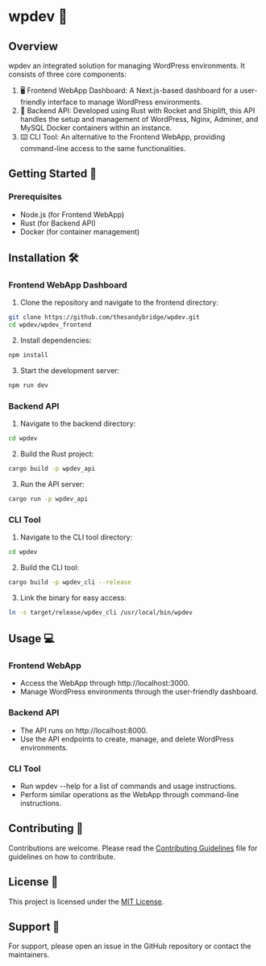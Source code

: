 # wpdev 🚀

## Overview

wpdev an integrated solution for managing WordPress environments. It consists of three core components:

1. 🖥️ Frontend WebApp Dashboard: A Next.js-based dashboard for a user-friendly interface to manage WordPress environments.
2. 🔧 Backend API: Developed using Rust with Rocket and Shiplift, this API handles the setup and management of WordPress, Nginx, Adminer, and MySQL Docker containers within an instance.
3. ⌨️ CLI Tool: An alternative to the Frontend WebApp, providing command-line access to the same functionalities.

## Getting Started 🌟

### Prerequisites

- Node.js (for Frontend WebApp)
- Rust (for Backend API)
- Docker (for container management)

## Installation 🛠️

### Frontend WebApp Dashboard

1. Clone the repository and navigate to the frontend directory:

```bash
git clone https://github.com/thesandybridge/wpdev.git
cd wpdev/wpdev_frontend
```

2. Install dependencies:

```bash
npm install
```

3. Start the development server:

```bash
npm run dev
```

### Backend API

1. Navigate to the backend directory:

```bash
cd wpdev
```

2. Build the Rust project:

```bash
cargo build -p wpdev_api
```

3. Run the API server:

```bash
cargo run -p wpdev_api
```

### CLI Tool

1. Navigate to the CLI tool directory:

```bash
cd wpdev
```

2. Build the CLI tool:

```bash
cargo build -p wpdev_cli --release
```

3. Link the binary for easy access:

```bash
ln -s target/release/wpdev_cli /usr/local/bin/wpdev
```

## Usage 💻

### Frontend WebApp

- Access the WebApp through http://localhost:3000.
- Manage WordPress environments through the user-friendly dashboard.

### Backend API

- The API runs on http://localhost:8000.
- Use the API endpoints to create, manage, and delete WordPress environments.

### CLI Tool

- Run wpdev --help for a list of commands and usage instructions.
- Perform similar operations as the WebApp through command-line instructions.

## Contributing 👥

Contributions are welcome. Please read the [Contributing Guidelines](CONTRIBUTING.md) file for guidelines on how to contribute.

## License 📄

This project is licensed under the [MIT License](LICENSE).

## Support 🛟

For support, please open an issue in the GitHub repository or contact the maintainers.
